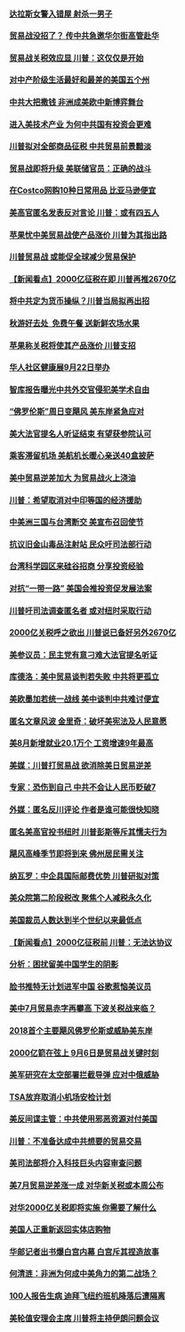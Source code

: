 #### [达拉斯女警入错屋 射杀一男子](../pages/nsc412/n10703157.md) 

#### [贸易战没招了？ 传中共急邀华尔街高管赴华](../pages/nsc412/n10703092.md) 

#### [贸易战关税效应显 川普：这仅仅是开始](../pages/nsc412/n10702499.md) 

#### [对中产阶级生活最好和最差的美国五个州](../pages/nsc412/n10680173.md) 

#### [中共大把撒钱 非洲成美欧中新博弈舞台](../pages/nsc412/n10701871.md) 

#### [进入美技术产业 为何中共国有投资会更难](../pages/nsc412/n10700174.md) 

#### [川普拟对全部商品征税 中共贸易前景黯淡](../pages/nsc412/n10701953.md) 

#### [贸易战即将升级 美联储官员：正确的战斗](../pages/nsc412/n10700706.md) 

#### [在Costco网购10种日常用品 比亚马逊便宜](../pages/nsc412/n10700032.md) 

#### [美高官匿名发表反对言论 川普：或有四五人](../pages/nsc412/n10701021.md) 

#### [苹果忧中美贸易战使产品涨价 川普为其指出路](../pages/nsc412/n10700697.md) 

#### [川普贸易战 或能促全球减少贸易保护](../pages/nsc412/n10700450.md) 

#### [【新闻看点】2000亿征税在即 川普再推2670亿](../pages/nsc412/n10700267.md) 

#### [将中共定为货币操纵？川普当局拟再出招](../pages/nsc412/n10700231.md) 

#### [秋游好去处  免费午餐 送新鲜农场水果](../pages/nsc412/n10693257.md) 

#### [苹果称关税将使其产品涨价 川普支招](../pages/nsc412/n10700380.md) 

#### [华人社区健康展9月22日举办](../pages/nsc412/n10690773.md) 

#### [智库报告曝光中共外交官侵犯美学术自由](../pages/nsc412/n10698992.md) 

#### [“佛罗伦斯”周日变飓风 美东岸紧急应对](../pages/nsc412/n10700156.md) 

#### [美大法官提名人听证结束 有望获参院认可](../pages/nsc412/n10700106.md) 

#### [乘客滞留机场 美航机长暖心亲送40盒披萨](../pages/nsc412/n10700019.md) 

#### [美中贸易逆差加大 为贸易战火上浇油](../pages/nsc412/n10699921.md) 

#### [川普：希望取消对中印等国的经济援助](../pages/nsc412/n10699711.md) 

#### [中美洲三国与台湾断交 美宣布召回使节](../pages/nsc412/n10699099.md) 

#### [抗议旧金山毒品注射站  民众吁司法部行动](../pages/nsc412/n10699434.md) 

#### [台湾科学园区来硅谷招商  分享投资经验](../pages/nsc412/n10699408.md) 

#### [对抗“一带一路” 美国会推投资促发展法案](../pages/nsc412/n10698408.md) 

#### [川普吁司法调查匿名者 或对纽时采取行动](../pages/nsc412/n10698568.md) 

#### [2000亿关税呼之欲出 川普说已备好另外2670亿](../pages/nsc412/n10698523.md) 

#### [美参议员：民主党有意刁难大法官提名听证](../pages/nsc412/n10698324.md) 

#### [库德洛：美中贸易谈判若失败 中共将更孤立](../pages/nsc412/n10698425.md) 

#### [美欧墨加若统一战线 美中谈判中共难讨便宜](../pages/nsc412/n10698258.md) 

#### [匿名文章风波 金里奇：破坏美宪法及人民意愿](../pages/nsc412/n10698118.md) 

#### [美8月新增就业20.1万个 工资增速9年最高](../pages/nsc412/n10697943.md) 

#### [美媒：川普打贸易战 欲消除美日贸易逆差](../pages/nsc412/n10697301.md) 

#### [专家：恐伤到自己 中共不会让人民币贬破7](../pages/nsc412/n10697034.md) 

#### [外媒：匿名反川评论 作者是谁可能很快知晓](../pages/nsc412/n10696033.md) 

#### [匿名美高官投书纽时 川普彭斯等斥其懦夫行为](../pages/nsc412/n10696039.md) 

#### [飓风高峰季节即将到来 佛州居民需关注](../pages/nsc412/n10696244.md) 

#### [纳瓦罗：中企具国际邮费优势 川普研拟对策](../pages/nsc412/n10696053.md) 

#### [美众院第二阶段税改  聚焦个人减税永久化](../pages/nsc412/n10696060.md) 

#### [美国裁员人数达到半个世纪以来最低点](../pages/nsc412/n10696014.md) 

#### [【新闻看点】2000亿征税前 川普：无法达协议](../pages/nsc412/n10695801.md) 

#### [分析：困扰留美中国学生的阴影](../pages/nsc412/n10693261.md) 

#### [脸书推特无计划进军中国 谷歌惹恼美议员](../pages/nsc412/n10695819.md) 

#### [美中7月贸易赤字再攀高 下波关税战来临？](../pages/nsc412/n10695646.md) 

#### [2018首个主要飓风佛罗伦斯或威胁美东岸](../pages/nsc412/n10695587.md) 

#### [2000亿箭在弦上 9月6日是贸易战关键时刻](../pages/nsc412/n10695535.md) 

#### [美军研究在太空部署拦截导弹 应对中俄威胁](../pages/nsc412/n10694735.md) 

#### [TSA放弃取消小机场安检计划](../pages/nsc412/n10694542.md) 

#### [美反间谍主管：中共使用邪恶资源对付美国](../pages/nsc412/n10693173.md) 

#### [川普：不准备达成中共想要的贸易交易](../pages/nsc412/n10694075.md) 

#### [美司法部将介入科技巨头内容审查问题](../pages/nsc412/n10693511.md) 

#### [美7月贸易逆差涨一成 对华新关税或本周公布](../pages/nsc412/n10693607.md) 

#### [对华2000亿关税即将实施 你需要了解什么](../pages/nsc412/n10693611.md) 

#### [美国人正重新返回实体店购物](../pages/nsc412/n10693503.md) 

#### [华邮记者出书爆白宫内幕 白宫斥其捏造故事](../pages/nsc412/n10693043.md) 

#### [何清涟：非洲为何成中美角力的第二战场？](../pages/nsc412/n10692919.md) 

#### [100人报告生病 迪拜飞纽约班机降落后遭隔离](../pages/nsc412/n10693128.md) 

#### [美轮值安理会主席 川普将主持伊朗问题会议](../pages/nsc412/n10692745.md) 

